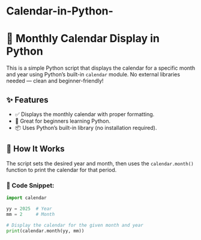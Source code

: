 # Calendar-in-Python-
# 📅 Monthly Calendar Display in Python

This is a simple Python script that displays the calendar for a specific month and year using Python’s built-in `calendar` module. No external libraries needed — clean and beginner-friendly!

## ✨ Features
- ✅ Displays the monthly calendar with proper formatting.
- 🧠 Great for beginners learning Python.
- 📦 Uses Python’s built-in library (no installation required).

## 🧾 How It Works
The script sets the desired year and month, then uses the `calendar.month()` function to print the calendar for that period.

### 🧩 Code Snippet:
```python
import calendar

yy = 2025  # Year
mm = 2     # Month

# Display the calendar for the given month and year
print(calendar.month(yy, mm))
